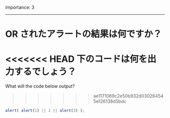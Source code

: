importance: 3

---

# OR されたアラートの結果は何ですか？

<<<<<<< HEAD
下のコードは何を出力するでしょう？
=======
What will the code below output?
>>>>>>> ae1171069c2e50b932d030264545e126138d5bdc

```js
alert( alert(1) || 2 || alert(3) );
```
